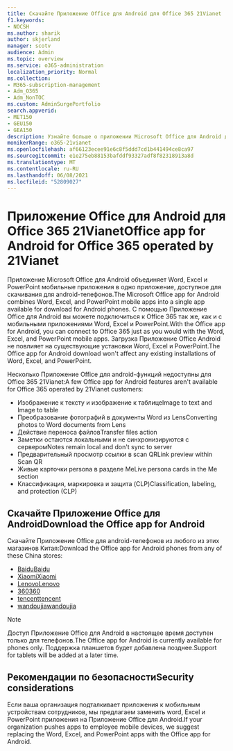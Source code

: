 ```yaml
---
title: Скачайте Приложение Office для Android для Office 365 21Vianet
f1.keywords:
- NOCSH
ms.author: sharik
author: skjerland
manager: scotv
audience: Admin
ms.topic: overview
ms.service: o365-administration
localization_priority: Normal
ms.collection:
- M365-subscription-management
- Adm_O365
- Adm_NonTOC
ms.custom: AdminSurgePortfolio
search.appverid:
- MET150
- GEU150
- GEA150
description: Узнайте больше о приложении Microsoft Office для Android для Office 365 21Vianet и о том, как скачать его для клиентов в Китае.
monikerRange: o365-21vianet
ms.openlocfilehash: af66123ecee91e6c8f5ddd7cd1b441494ce8ca97
ms.sourcegitcommit: e1e275eb88153bafddf93327adf8f82318913a8d
ms.translationtype: MT
ms.contentlocale: ru-RU
ms.lasthandoff: 06/08/2021
ms.locfileid: "52809027"
---
```

# <a name="office-app-for-android-for-office-365-operated-by-21vianet"></a><span data-ttu-id="32179-103">Приложение Office для Android для Office 365 21Vianet</span><span class="sxs-lookup"><span data-stu-id="32179-103">Office app for Android for Office 365 operated by 21Vianet</span></span>

<span data-ttu-id="32179-104">Приложение Microsoft Office для Android объединяет Word, Excel и PowerPoint мобильные приложения в одно приложение, доступное для скачивания для android-телефонов.</span><span class="sxs-lookup"><span data-stu-id="32179-104">The Microsoft Office app for Android combines Word, Excel, and PowerPoint mobile apps into a single app available for download for Android phones.</span></span> <span data-ttu-id="32179-105">С помощью Приложение Office для Android вы можете подключиться к Office 365 так же, как и с мобильными приложениями Word, Excel и PowerPoint.</span><span class="sxs-lookup"><span data-stu-id="32179-105">With the Office app for Android, you can connect to Office 365 just as you would with the Word, Excel, and PowerPoint mobile apps.</span></span> <span data-ttu-id="32179-106">Загрузка Приложение Office Android не повлияет на существующие установки Word, Excel и PowerPoint.</span><span class="sxs-lookup"><span data-stu-id="32179-106">The Office app for Android download won't affect any existing installations of Word, Excel, and PowerPoint.</span></span>

<span data-ttu-id="32179-107">Несколько Приложение Office для android-функций недоступны для Office 365 21Vianet:</span><span class="sxs-lookup"><span data-stu-id="32179-107">A few Office app for Android features aren't available for Office 365 operated by 21Vianet customers:</span></span>

- <span data-ttu-id="32179-108">Изображение к тексту и изображение к таблице</span><span class="sxs-lookup"><span data-stu-id="32179-108">Image to text and Image to table</span></span> 
- <span data-ttu-id="32179-109">Преобразование фотографий в документы Word из Lens</span><span class="sxs-lookup"><span data-stu-id="32179-109">Converting photos to Word documents from Lens</span></span> 
- <span data-ttu-id="32179-110">Действие переноса файлов</span><span class="sxs-lookup"><span data-stu-id="32179-110">Transfer files action</span></span> 
- <span data-ttu-id="32179-111">Заметки остаются локальными и не синхронизируются с сервером</span><span class="sxs-lookup"><span data-stu-id="32179-111">Notes remain local and don't sync to server</span></span>
- <span data-ttu-id="32179-112">Предварительный просмотр ссылки в scan QR</span><span class="sxs-lookup"><span data-stu-id="32179-112">Link preview within Scan QR</span></span>
- <span data-ttu-id="32179-113">Живые карточки persona в разделе Me</span><span class="sxs-lookup"><span data-stu-id="32179-113">Live persona cards in the Me section</span></span>
- <span data-ttu-id="32179-114">Классификация, маркировка и защита (CLP)</span><span class="sxs-lookup"><span data-stu-id="32179-114">Classification, labeling, and protection (CLP)</span></span>


## <a name="download-the-office-app-for-android"></a><span data-ttu-id="32179-115">Скачайте Приложение Office для Android</span><span class="sxs-lookup"><span data-stu-id="32179-115">Download the Office app for Android</span></span>

<span data-ttu-id="32179-116">Скачайте Приложение Office для android-телефонов из любого из этих магазинов Китая:</span><span class="sxs-lookup"><span data-stu-id="32179-116">Download the Office app for Android phones from any of these China stores:</span></span>
- [<span data-ttu-id="32179-117">Baidu</span><span class="sxs-lookup"><span data-stu-id="32179-117">Baidu</span></span>](https://shouji.baidu.com/software/26842919.html)
- [<span data-ttu-id="32179-118">Xiaomi</span><span class="sxs-lookup"><span data-stu-id="32179-118">Xiaomi</span></span>](http://app.mi.com/details?id=com.microsoft.office.officehub&ref=search)
- [<span data-ttu-id="32179-119">Lenovo</span><span class="sxs-lookup"><span data-stu-id="32179-119">Lenovo</span></span>](https://www.lenovomm.com/appdetail/com.microsoft.office.officehub/43003745)
- [<span data-ttu-id="32179-120">360</span><span class="sxs-lookup"><span data-stu-id="32179-120">360</span></span>](http://zhushou.360.cn/detail/index/soft_id/708682?recrefer=SE_D_office%20mobile)
- [<span data-ttu-id="32179-121">tencent</span><span class="sxs-lookup"><span data-stu-id="32179-121">tencent</span></span>](https://sj.qq.com/myapp/detail.htm?apkName=com.microsoft.office.officehub)
- [<span data-ttu-id="32179-122">wandoujia</span><span class="sxs-lookup"><span data-stu-id="32179-122">wandoujia</span></span>](https://www.wandoujia.com/apps/1502895)

> [!NOTE]
> <span data-ttu-id="32179-123">Доступ Приложение Office для Android в настоящее время доступен только для телефонов.</span><span class="sxs-lookup"><span data-stu-id="32179-123">The Office app for Android is currently available for phones only.</span></span> <span data-ttu-id="32179-124">Поддержка планшетов будет добавлена позднее.</span><span class="sxs-lookup"><span data-stu-id="32179-124">Support for tablets will be added at a later time.</span></span> 


## <a name="security-considerations"></a><span data-ttu-id="32179-125">Рекомендации по безопасности</span><span class="sxs-lookup"><span data-stu-id="32179-125">Security considerations</span></span>

<span data-ttu-id="32179-126">Если ваша организация подталкивает приложения к мобильным устройствам сотрудников, мы предлагаем заменить word, Excel и PowerPoint приложения на Приложение Office для Android.</span><span class="sxs-lookup"><span data-stu-id="32179-126">If your organization pushes apps to employee mobile devices, we suggest replacing the Word, Excel, and PowerPoint apps with the Office app for Android.</span></span>  


